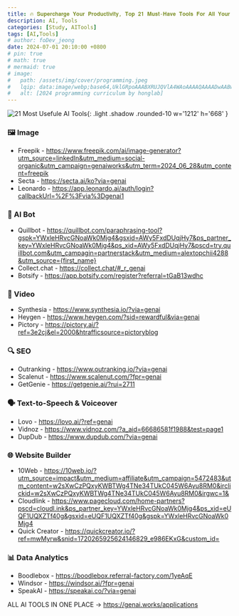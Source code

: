 ```yaml
---
title: 🔥 𝐒𝐮𝐩𝐞𝐫𝐜𝐡𝐚𝐫𝐠𝐞 𝐘𝐨𝐮𝐫 𝐏𝐫𝐨𝐝𝐮𝐜𝐭𝐢𝐯𝐢𝐭𝐲, 𝐓𝐨𝐩 𝟐𝟏 𝐌𝐮𝐬𝐭-𝐇𝐚𝐯𝐞 𝐓𝐨𝐨𝐥𝐬 𝐅𝐨𝐫 𝐀𝐥𝐥 𝐘𝐨𝐮𝐫 𝐍𝐞𝐞𝐝𝐬
description: AI, Tools
categories: [Study, AITools]
tags: [AI,Tools]
# author: foDev_jeong
date: 2024-07-01 20:10:00 +0800
# pin: true
# math: true
# mermaid: true
# image:
#   path: /assets/img/cover/programming.jpeg
#   lqip: data:image/webp;base64,UklGRpoAAABXRUJQVlA4WAoAAAAQAAAADwAABwAAQUxQSDIAAAARL0AmbZurmr57yyIiqE8oiG0bejIYEQTgqiDA9vqnsUSI6H+oAERp2HZ65qP/VIAWAFZQOCBCAAAA8AEAnQEqEAAIAAVAfCWkAALp8sF8rgRgAP7o9FDvMCkMde9PK7euH5M1m6VWoDXf2FkP3BqV0ZYbO6NA/VFIAAAA
#   alt: [2024 programming curriculum by honglab]
---
```



![ 21 Most Usefule AI Tools ](/assets/img/blog/60_Most_Useful_AI_Tools.gif){: .light .shadow .rounded-10 w='1212' h='668' }


### 🖼️ Image

- Freepik - <https://www.freepik.com/ai/image-generator?utm_source=linkedIn&utm_medium=social-organic&utm_campaign=genaiworks&utm_term=2024_06_28&utm_content=freepik>
- Secta - <https://secta.ai/ko?via=genai>
- Leonardo - <https://app.leonardo.ai/auth/login?callbackUrl=%2F%3Fvia%3Dgenai1>

### 🤖 AI Bot

- Quillbot - <https://quillbot.com/paraphrasing-tool?gspk=YWxleHRvcGNoaWk0Mjg4&gsxid=AWy5FxdDUqjHy7&ps_partner_key=YWxleHRvcGNoaWk0Mjg4&ps_xid=AWy5FxdDUqjHy7&pscd=try.quillbot.com&utm_campagin=partnerstack&utm_medium=alextopchii4288&utm_source={first_name}>
- Collect.chat - <https://collect.chat/#_r_genai>
- Botsify - <https://app.botsify.com/register?referral=tGaB13wdhc>

### 🎥 Video

- Synthesia - <https://www.synthesia.io/?via=genai>
- Heygen - <https://www.heygen.com/?sid=rewardful&via=genai>
- Pictory - <https://pictory.ai/?ref=3e2cj&el=2000&htrafficsource=pictoryblog>

### 🔍 SEO

- Outranking - <https://www.outranking.io/?via=genai>
- Scalenut - <https://www.scalenut.com/?fpr=genai>
- GetGenie - <https://getgenie.ai/?rui=2711>

### 🗣️ Text-to-Speech & Voiceover

- Lovo - <https://lovo.ai/?ref=genai>
- Vidnoz - <https://www.vidnoz.com/?a_aid=66686581f1988&test=page1>
- DupDub - <https://www.dupdub.com/?via=genai>

### 🌐 Website Builder

- 10Web - <https://10web.io/?utm_source=impact&utm_medium=affiliate&utm_campaign=5472483&utm_content=w2sXwCzPQxyKWBTWg4TNe34TUkC045W6Ayu8RM0&irclickid=w2sXwCzPQxyKWBTWg4TNe34TUkC045W6Ayu8RM0&irgwc=1&>
- Cloudlink - <https://www.pagecloud.com/home-partners?pscd=cloudl.ink&ps_partner_key=YWxleHRvcGNoaWk0Mjg4&ps_xid=eUQF1UQXZTf40g&gsxid=eUQF1UQXZTf40g&gspk=YWxleHRvcGNoaWk0Mjg4>
- Quick Creator - <https://quickcreator.io/?ref=mwMyrw&snid=1720265925624146829_e986EKxG&custom_id=>

### 📊 Data Analytics

- Boodlebox - <https://boodlebox.referral-factory.com/1yeAqE>
- Windsor - <https://windsor.ai/?fpr=genai>
- SpeakAI - <https://speakai.co/?via=genai>

ALL AI TOOLS IN ONE PLACE -> <https://genai.works/applications>
